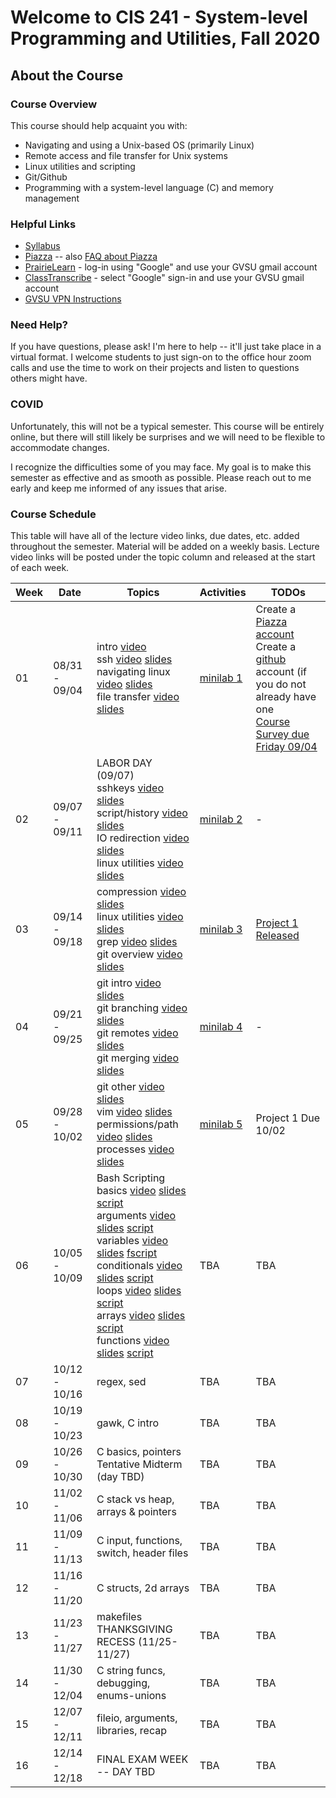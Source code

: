 # Welcome to CIS 241 - System-level Programming and Utilities, Fall 2020

## About the Course

### Course Overview
This course should help acquaint you with:

* Navigating and using a Unix-based OS (primarily Linux)
* Remote access and file transfer for Unix systems
* Linux utilities and scripting
* Git/Github
* Programming with a system-level language (C) and memory management

### Helpful Links

* [Syllabus](syllabus.md)
* [Piazza](https://piazza.com/class/kdru22j5k4n3si) -- also [FAQ about Piazza](piazza-faq.md)
* [PrairieLearn](https://prairielearn.engr.illinois.edu/) - log-in
  using "Google" and use your GVSU gmail account
* [ClassTranscribe](https://classtranscribe.com/offering/2eda65cf-d00f-4a0b-bb00-7bba2f88ccc6) -
  select "Google" sign-in and use your GVSU gmail account
* [GVSU VPN Instructions](https://www.gvsu.edu/it/downloading-installing-and-setting-up-pulse-secure-222.htm)

### Need Help?
If you have questions, please ask!  I'm here to help -- it'll
just take place in a virtual format.  I welcome students
to just sign-on to the office hour zoom calls and use the time
to work on their projects and listen to questions others might have.

### COVID
Unfortunately, this will not be a typical semester.  This course
will be entirely online, but there will still likely be
surprises and we will need to be flexible to accommodate changes.

I recognize the difficulties some of you may face.
My goal is to make this semester as effective and as smooth
as possible.  Please reach out to me early and keep me informed
of any issues that arise.

### Course Schedule
This table will have all of the lecture video links, due dates, etc.
added throughout the semester.  Material will be added on a weekly basis.
Lecture video links will be posted under the topic column and released
at the start of each week.

| Week | Date          | Topics | Activities | TODOs |
| ---- | ------------- | ------ | ---------- | --------- |
|  01  | 08/31 - 09/04 | intro [video](https://classtranscribe.com/video?id=fea96de7-2ea2-46f2-ad73-a0d595ece7c7) <br> ssh [video](https://classtranscribe.com/video?id=31cc47d8-5003-47f4-9c82-33085bf87f0f) [slides](lec-notes/lec01-intro-ssh.pdf) <br> navigating linux [video](https://classtranscribe.com/video?id=e5177a6d-2151-4fdf-836c-512fb733b677) [slides](lec-notes/lec02-linux-filesystem-basics.pdf) <br> file transfer [video](https://classtranscribe.com/video?id=f82ca560-7708-4204-8687-a6e41b563043) [slides](lec-notes/lec03-scp-rsync.pdf)  | [minilab 1](minilabs/minilab01.md) | Create a [Piazza account](https://piazza.com/class/kdru22j5k4n3si) <br> Create a [github](https://github.com/) account (if you do not already have one <br> [Course Survey due Friday 09/04](https://forms.gle/zoiNaFCJq5PJeFea7) |
|  02  | 09/07 - 09/11 | LABOR DAY (09/07) <br> sshkeys [video](https://classtranscribe.com/video?id=43fbb05d-b355-4bc0-a0c7-e72658a23892) [slides](lec-notes/lec04-sshkeys-aliases.pdf) <br> script/history [video](https://classtranscribe.com/video?id=068ca65e-35fe-446f-aae5-a9124421ff30) [slides](lec-notes/lec05-history.pdf) <br> IO redirection [video](https://classtranscribe.com/video?id=8c29f20f-8aba-4b5a-899a-8f722f57051f) [slides](lec-notes/lec06-redirection.pdf) <br> linux utilities [video](https://classtranscribe.com/video?id=49c9805b-f410-4101-b07f-3653747ff726) [slides](lec-notes/lec07-cut-tr-wc.pdf) | [minilab 2](minilabs/minilab02.md) | - |
|  03  | 09/14 - 09/18 | compression [video](https://classtranscribe.com/video?id=cdfbf1dd-980c-4b41-8eaa-e74795e07b88) [slides](lec-notes/lec08-compression.pdf) <br> linux utilities [video](https://classtranscribe.com/video?id=904ac7b5-4e58-431c-abc9-28b476952caf) [slides](lec-notes/lec09-diff-piping.pdf) <br> grep [video](https://classtranscribe.com/video?id=8e6e4aab-0830-4b72-91d8-bc9cde6f38d2) [slides](lec-notes/lec10-grep-wildcards.pdf) <br> git overview [video](https://classtranscribe.com/video?id=881e9710-2f41-4461-972c-ec0f32ae59b3) [slides](lec-notes/lec11-git-overview.pdf) | [minilab 3](minilabs/minilab03.md) | [Project 1 Released](https://prairielearn.engr.illinois.edu/pl/) |
|  04  | 09/21 - 09/25 | git intro [video](https://classtranscribe.com/video?id=d262dd4b-00e4-4577-8cf8-aa72be163afd) [slides](lec-notes/lec12-git-intro.pdf) <br> git branching [video](https://classtranscribe.com/video?id=e48a0506-df26-469a-8dbb-c077bffa5cdb) [slides](lec-notes/lec13-git-branching.pdf) <br> git remotes [video](https://classtranscribe.com/video?id=136309e0-3c8e-4e1a-b8c4-5fc2137ca217) [slides](lec-notes/lec14-git-remotes.pdf) <br> git merging [video](https://classtranscribe.com/video?id=007102b0-516f-4dcd-a19d-344147d6c69a) [slides](lec-notes/lec15-git-merging.pdf) | [minilab 4](minilabs/minilab04.md) | - |
|  05  | 09/28 - 10/02 | git other [video](https://classtranscribe.com/video?id=75e64886-9200-40ae-bcb6-de8067e81b89) [slides](lec-notes/lec16-git-other.pdf) <br> vim [video](https://classtranscribe.com/video?id=497b23a2-028f-4df5-b09b-2a4b765847cf) [slides](lec-notes/lec17-vim.pdf) <br> permissions/path [video](https://classtranscribe.com/video?id=743529da-3864-4be1-b7f7-2d3d26e7095a) [slides](lec-notes/lec18-permissions-path.pdf) <br> processes [video](https://classtranscribe.com/video?id=891e22dc-d70e-4c4a-91e9-4ca25c27da51) [slides](lec-notes/lec19-processes.pdf) | [minilab 5](minilabs/minilab05.md) | Project 1 Due 10/02 |
|  06  | 10/05 - 10/09 | Bash Scripting <br> basics [video](https://classtranscribe.com/video?id=91542cf6-4f84-41d4-9108-e4aee7e7c814) [slides](lec-notes/lec20-bash-scripting-basics.pdf) [script](misc-files/week6/bash-scripts/basic.sh) <br> arguments [video](https://classtranscribe.com/video?id=647eda3e-b36a-46ff-ab83-5343b9705fba) [slides](lec-notes/lec21-bash-scripting-arguments.pdf) [script](misc-files/week6/bash-scripts/arguments.sh) <br> variables [video](https://classtranscribe.com/video?id=36835a8e-ac0f-40c7-a56a-c6d075fff562) [slides](lec-notes/lec22-bash-scripting-variables-arithmetic.pdf) [fscript](misc-files/week6/bash-scripts/variables.sh) <br> conditionals [video](https://classtranscribe.com/video?id=10e2208d-771e-416f-83b6-1f58cc476560) [slides](lec-notes/lec23-bash-scripting-conditionals) [script](misc-files/week6/bash-scripts/conditionals.sh) <br> loops [video](https://classtranscribe.com/video?id=1a488428-4ac1-417e-9378-6790c565b6bd) [slides](lec-notes/lec24-bash-scripting-loops.pdf) [script](misc-files/week6/bash-scripts/loops.sh) <br> arrays [video](https://classtranscribe.com/video?id=dabb2916-5171-44d0-bc54-17cbcf630e06) [slides](lec-notes/lec25-bash-scripting-arrays.pdf) [script](misc-files/week6/bash-scripts/arrays.sh) <br> functions [video](https://classtranscribe.com/video?id=1a1227fd-394b-41a8-a743-065af7571de5) [slides](lec-notes/lec26-bash-scripting-functions.pdf) [script](misc-files/week6/bash-scripts/functions.sh) | TBA | TBA |
|  07  | 10/12 - 10/16 | regex, sed | TBA | TBA |
|  08  | 10/19 - 10/23 | gawk, C intro| TBA | TBA |
|  09  | 10/26 - 10/30 | C basics, pointers <br> Tentative Midterm (day TBD) | TBA | TBA |
|  10  | 11/02 - 11/06 | C stack vs heap, arrays & pointers | TBA | TBA |
|  11  | 11/09 - 11/13 | C input, functions, switch, header files | TBA | TBA |
|  12  | 11/16 - 11/20 | C structs, 2d arrays| TBA | TBA |
|  13  | 11/23 - 11/27 | makefiles <br> THANKSGIVING RECESS (11/25-11/27) | TBA | TBA |
|  14  | 11/30 - 12/04 | C string funcs, debugging, enums-unions | TBA | TBA |
|  15  | 12/07 - 12/11 | fileio, arguments, libraries, recap | TBA | TBA |
|  16  | 12/14 - 12/18 | FINAL EXAM WEEK -- DAY TBD | TBA | TBA |

